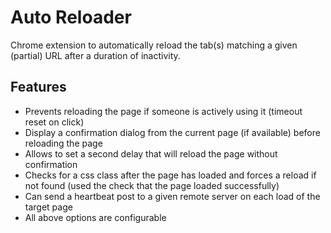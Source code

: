 Auto Reloader
==============

Chrome extension to automatically reload the tab(s) matching a given (partial) URL after a duration of inactivity.

Features
--------

* Prevents reloading the page if someone is actively using it (timeout reset on click)
* Display a confirmation dialog from the current page (if available) before reloading the page
* Allows to set a second delay that will reload the page without confirmation
* Checks for a css class after the page has loaded and forces a reload if not found (used the check that the page loaded successfully)
* Can send a heartbeat post to a given remote server on each load of the target page
* All above options are configurable
